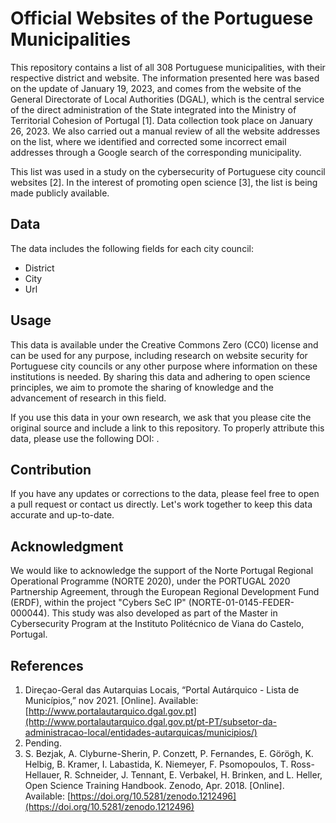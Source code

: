 # Official Websites of the Portuguese Municipalities

This repository contains a list of all 308 Portuguese municipalities, with their respective district and website. The information presented here was based on the update of January 19, 2023, and comes from the website of the General Directorate of Local Authorities (DGAL), which is the central service of the direct administration of the State integrated into the Ministry of Territorial Cohesion of Portugal [1]. Data collection took place on January 26, 2023. We also carried out a manual review of all the website addresses on the list, where we identified and corrected some incorrect email addresses through a Google search of the corresponding municipality.

This list was used in a study on the cybersecurity of Portuguese city council websites [2]. In the interest of promoting open science [3], the list is being made publicly available.

## Data
The data includes the following fields for each city council:

- District
- City
- Url

## Usage

This data is available under the Creative Commons Zero (CC0) license and can be used for any purpose, including research on website security for Portuguese city councils or any other purpose where information on these institutions is needed. By sharing this data and adhering to open science principles, we aim to promote the sharing of knowledge and the advancement of research in this field.

If you use this data in your own research, we ask that you please cite the original source and include a link to this repository. To properly attribute this data, please use the following DOI: .

## Contribution
If you have any updates or corrections to the data, please feel free to open a pull request or contact us directly. Let's work together to keep this data accurate and up-to-date.

## Acknowledgment

We would like to acknowledge the support of the Norte Portugal Regional Operational Programme (NORTE 2020), under the PORTUGAL 2020 Partnership Agreement, through the European Regional Development Fund (ERDF), within the project "Cybers SeC IP" (NORTE-01-0145-FEDER-000044). This study was also developed as part of the Master in Cybersecurity Program at the Instituto Politécnico de Viana do Castelo, Portugal.

## References

1. Direçao-Geral das Autarquias Locais, “Portal Autárquico - Lista de Municípios,” nov 2021. [Online]. Available: [http://www.portalautarquico.dgal.gov.pt](http://www.portalautarquico.dgal.gov.pt/pt-PT/subsetor-da-administracao-local/entidades-autarquicas/municipios/)
2. Pending.
3. S. Bezjak, A. Clyburne-Sherin, P. Conzett, P. Fernandes, E. Görögh, K. Helbig, B. Kramer, I. Labastida, K. Niemeyer, F. Psomopoulos, T. Ross-Hellauer, R. Schneider, J. Tennant, E. Verbakel, H. Brinken, and L. Heller, Open Science Training Handbook. Zenodo, Apr. 2018. [Online]. Available: [https://doi.org/10.5281/zenodo.1212496](https://doi.org/10.5281/zenodo.1212496)
